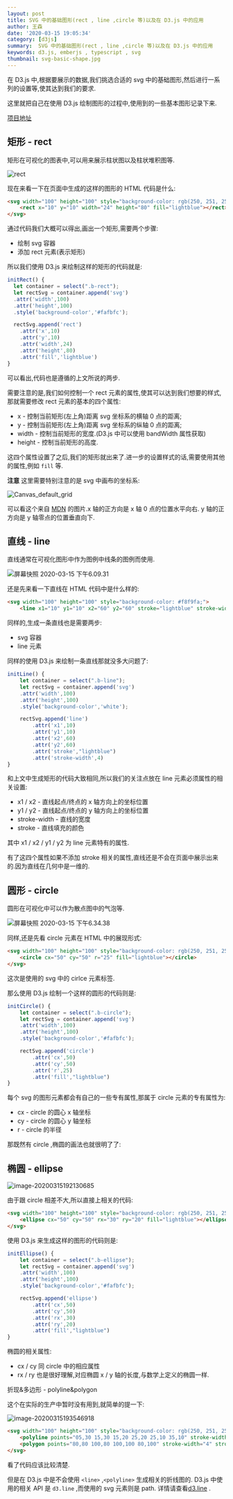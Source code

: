 ```yaml
---
layout: post
title: SVG 中的基础图形(rect , line ,circle 等)以及在 D3.js 中的应用
author: 王森
date: '2020-03-15 19:05:34'
category: [d3js]
summary:  SVG 中的基础图形(rect , line ,circle 等)以及在 D3.js 中的应用
keywords: d3.js, emberjs , typescript , svg 
thumbnail: svg-basic-shape.jpg
---
```



在 D3.js 中,根据要展示的数据,我们挑选合适的 svg 中的基础图形,然后进行一系列的设置等,使其达到我们的要求.  

这里就把自己在使用 D3.js 绘制图形的过程中,使用到的一些基本图形记录下来.    

[项目地址](https://frankwang1991.github.io/ember-d3-demo/#/d3)  

## 矩形 - rect

矩形在可视化的图表中,可以用来展示柱状图以及柱状堆积图等.  

![rect](https://i.loli.net/2020/03/15/HoIdRe6mFM5Tv38.png)

现在来看一下在页面中生成的这样的图形的 HTML 代码是什么:  

```html
<svg width="100" height="100" style="background-color: rgb(250, 251, 252);">
    <rect x="10" y="10" width="24" height="80" fill="lightblue"></rect>
</svg>
```

通过代码我们大概可以得出,画出一个矩形,需要两个步骤:

- 绘制 svg 容器
- 添加 rect 元素(表示矩形)  

所以我们使用 D3.js 来绘制这样的矩形的代码就是:  

```javascript
initRect() {
  let container = select(".b-rect");
  let rectSvg = container.append('svg')
  .attr('width',100)
  .attr('height',100)
  .style('background-color','#fafbfc');

  rectSvg.append('rect')
    .attr('x',10)
    .attr('y',10)
    .attr('width',24)
    .attr('height',80)
    .attr('fill','lightblue')
}
```

可以看出,代码也是遵循的上文所说的两步.  

需要注意的是,我们如何控制一个 rect 元素的属性,使其可以达到我们想要的样式,那就需要修改 rect 元素的基本的四个属性:

- x - 控制当前矩形(左上角)距离 svg 坐标系的横轴 0 点的距离;
- y - 控制当前矩形(左上角)距离 svg 坐标系的纵轴 0 点的距离;
- width - 控制当前矩形的宽度.(D3.js 中可以使用 bandWidth 属性获取)
- height - 控制当前矩形的高度.

这四个属性设置了之后,我们的矩形就出来了.进一步的设置样式的话,需要使用其他的属性,例如 `fill` 等.  

**注意** 这里需要特别注意的是 svg 中画布的坐标系:

![Canvas_default_grid](https://i.loli.net/2020/03/15/zMJ74X8r3SPnxkh.png)

可以看这个来自 [MDN](https://developer.mozilla.org/zh-CN/docs/Web/SVG/Tutorial/Positions) 的图片.x 轴的正方向是 x 轴 0 点的位置水平向右. y 轴的正方向是 y 轴零点的位置垂直向下.  

## 直线 - line

直线通常在可视化图形中作为图例中线条的图例而使用.

![屏幕快照 2020-03-15 下午6.09.31](https://i.loli.net/2020/03/15/Ef6bxm27onG51Bt.png)

还是先来看一下直线在 HTML 代码中是什么样的:

```html
<svg width="100" height="100" style="background-color: #f8f9fa;">
    <line x1="10" y1="10" x2="60" y2="60" stroke="lightblue" stroke-width="4"></line></svg>
```

同样的,生成一条直线也是需要两步:  

- svg 容器
- line 元素

同样的使用 D3.js 来绘制一条直线那就没多大问题了:

``` javascript
initLine() {
    let container = select(".b-line");
    let rectSvg = container.append('svg')
    .attr('width',100)
    .attr('height',100)
    .style('background-color','white');

    rectSvg.append('line')
        .attr('x1',10)
        .attr('y1',10)
        .attr('x2',60)
        .attr('y2',60)
        .attr('stroke',"lightblue")
        .attr('stroke-width',4)
}
```

和上文中生成矩形的代码大致相同,所以我们的关注点放在 line 元素必须属性的相关设置:

- x1 / x2 - 直线起点/终点的 x 轴方向上的坐标位置
- y1 / y2 - 直线起点/终点的 y 轴方向上的坐标位置
- stroke-width - 直线的宽度
- stroke - 直线填充的颜色

其中 x1 / x2 / y1 / y2 为 line 元素特有的属性.  

有了这四个属性如果不添加 stroke 相关的属性,直线还是不会在页面中展示出来的.因为直线在几何中是一维的.  

## 圆形 - circle

圆形在可视化中可以作为散点图中的气泡等.  

![屏幕快照 2020-03-15 下午6.34.38](https://i.loli.net/2020/03/15/wnH1oskB9g7ycav.png)

同样,还是先看 circle 元素在 HTML 中的展现形式:

```html
<svg width="100" height="100" style="background-color: rgb(250, 251, 252);">
    <circle cx="50" cy="50" r="25" fill="lightblue"></circle>
</svg>
```

这次是使用的 svg 中的 cirlce 元素标签.

那么使用 D3.js 绘制一个这样的圆形的代码则是:

```javascript
initCircle() {
    let container = select(".b-circle");
    let rectSvg = container.append('svg')
    .attr('width',100)
    .attr('height',100)
    .style('background-color','#fafbfc');

    rectSvg.append('circle')
        .attr('cx',50)
        .attr('cy',50)
        .attr('r',25)
        .attr('fill',"lightblue")
}
```

每个 svg 的图形元素都会有自己的一些专有属性,那属于 circle 元素的专有属性为:

- cx - circle 的圆心 x 轴坐标
- cy - circle 的圆心 y 轴坐标
- r - circle 的半径

那既然有 circle ,椭圆的画法也就很明了了:

## 椭圆 - ellipse

![image-20200315192130685](https://i.loli.net/2020/03/15/LqZlrPzVFiR5p1s.png)

由于跟 circle 相差不大,所以直接上相关的代码:

```html
<svg width="100" height="100" style="background-color: rgb(250, 251, 252);">
    <ellipse cx="50" cy="50" rx="30" ry="20" fill="lightblue"></ellipse>
</svg>
```

使用 D3.js 来生成这样的图形的代码则是:

```javascript
initEllipse() {
    let container = select(".b-ellipse");
    let rectSvg = container.append('svg')
    .attr('width',100)
    .attr('height',100)
    .style('background-color','#fafbfc');

    rectSvg.append('ellipse')
        .attr('cx',50)
        .attr('cy',50)
        .attr('rx',30)
        .attr('ry',20)
        .attr('fill',"lightblue")
}
```

椭圆的相关属性:

- cx / cy 同 circle 中的相应属性
- rx / ry 也是很好理解,对应椭圆 x / y 轴的长度,与数学上定义的椭圆一样.  

折现&多边形 - polyline&polygon

这个在实际的生产中暂时没有用到,就简单的提一下:

![image-20200315193546918](https://i.loli.net/2020/03/15/5aL9I1X2ABulUcj.png)

```html
<svg width="100" height="100" style="background-color: rgb(250, 251, 252);">
    <polyline points="05,30 15,30 15,20 25,20 25,10 35,10" stroke-width="4" stroke="lightblue" fill="none"></polyline>
    <polygon points="80,80 100,80 100,100 80,100" stroke-width="4" stroke="lightblue" fill="lightgreen"></polygon>
</svg>
```

看了代码应该比较清楚.  

但是在 D3.js 中是不会使用 `<line>` ,`<polyline>` 生成相关的折线图的. D3.js 中使用的相关 API 是 `d3.line` ,而使用的 svg 元素则是 path. 详情请查看[d3.line](https://github.com/xswei/d3-shape/blob/master/README.md#line) .

